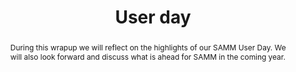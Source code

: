 ---
url: /user-day/2020/user-day-wrap-up/
type: user-day
title: User day
name: Wrapping up our first SAMM User Day
speaker: Bart De Win and Sebastien Deleersnyder
image: 
affiliation: OWASP
role: SAMM project leaders
twitter: "@owaspsamm"
abstract: |
    During this wrapup we will reflect on the highlights of our SAMM User Day. We will also look forward and discuss what is ahead for SAMM in the coming year.
bio: |
    Seba is co-founder, CEO of Toreon and a proponent of application security as a holistic endeavor. He started the Belgian OWASP chapter, was a member of the OWASP Foundation Board and performed several public presentations on Application Security. Seba also co-organized the yearly security & hacker BruCON conference and trainings in Belgium. 

    Bart De Win is a director within PwC Belgium with 20 years of experience in the development and evaluation of software. He has an extensive background in the field, including a Ph.D. and research on methods and techniques for software security.
---